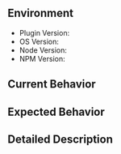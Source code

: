 ## Environment

- Plugin Version: <!-- e.g. v1.0.0 -->
- OS Version: <!-- e.g. OSX 10.13.0, Windows 10 -->
- Node Version: <!-- e.g. Node 10 -->
- NPM Version: <!-- e.g. NPM 6 -->

## Current Behavior

<!-- write here -->

## Expected Behavior

<!-- write here -->

## Detailed Description

<!-- write here -->
